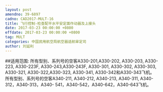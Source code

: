 ```yaml
---
layout: post
amendno: 39-6897
cadno: CAD2017-MULT-16
title: 飞行控制-检查配平水平安定面作动器及上接头
date: 2017-03-23 00:00:00 +0800
effdate: 2017-03-23 00:00:00 +0800
tag: MULT
categories: 中国民用航空局航空器适航审定司
author: 刘延利
---
```


##适用范围:
所有型别、系列号的空客A330-201,A330-202, A330-203, A330-223, A330-223F, A330-243,A330-243F, A330-301, A330-302, A330-303, A330-321, A330-322,A330-323, A330-341, A330-342和A330-343飞机。
所有型别、系列号的空客A340-211, A340-212, A340-213, A340-311, A340-312，A340-313，A340- 541，A340-542，A340-642，A340-643飞机。


